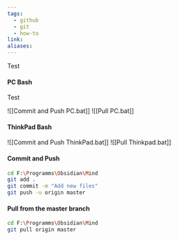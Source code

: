 ```yaml
---
tags:
  - github
  - git
  - how-to
link: 
aliases:
---
```

Test
#### PC Bash

Test

![[Commit and Push PC.bat]]
![[Pull PC.bat]]

#### ThinkPad Bash

![[Commit and Push ThinkPad.bat]]
![[Pull Thinkpad.bat]]


#### Commit and Push

```bash
cd F:\Programms\Obsidian\Mind
git add .
git commit -m "Add new files"
git push -u origin master
```


#### Pull from the master branch

```bash
cd F:\Programms\Obsidian\Mind
git pull origin master
```


